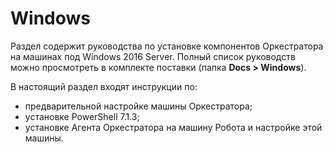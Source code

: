 # Windows
Раздел содержит руководства по установке компонентов Оркестратора на машинах под Windows 2016 Server. Полный список руководств можно просмотреть в комплекте поставки (папка **Docs > Windows**).

В настоящий раздел входят инструкции по:
- предварительной настройке машины Оркестратора;
- установке PowerShell 7.1.3;
- установке Агента Оркестратора на машину Робота и настройке этой машины.

